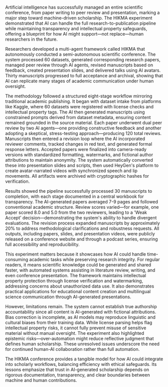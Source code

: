 Artificial intelligence has successfully managed an entire scientific conference, from paper writing to peer review and presentation, marking a major step toward machine-driven scholarship. The HIKMA experiment demonstrated that AI can handle the full research-to-publication pipeline while maintaining transparency and intellectual property safeguards, offering a blueprint for how AI might support—not replace—human researchers in the future.

Researchers developed a multi-agent framework called HIKMA that autonomously conducted a semi-autonomous scientific conference. The system processed 60 datasets, generated corresponding research papers, managed peer review through AI agents, revised manuscripts based on feedback, created presentation slides, and delivered talks using AI avatars. Thirty manuscripts progressed to full acceptance and archival, showing that AI can replicate many stages of academic communication under human oversight.

The methodology followed a structured eight-stage workflow mirroring traditional academic publishing. It began with dataset intake from platforms like Kaggle, where 60 datasets were registered with license checks and intellectual property tags. The AI then generated manuscripts using constrained prompts derived from dataset metadata, ensuring content remained grounded in the source material. Each paper underwent dual peer review by two AI agents—one providing constructive feedback and another adopting a skeptical, stress-testing approach—producing 120 total reviews. Manuscripts then entered a revision loop where the AI incorporated reviewer comments, tracked changes in red text, and generated formal response letters. Accepted papers were finalized into camera-ready versions with standardized formatting, watermarks, and fictional author attributions to maintain anonymity. The system automatically converted these into presentation slides and scripts, then used HeyGen's platform to create avatar-narrated videos with synchronized speech and lip movements. All artifacts were archived with cryptographic hashes for verification.

Results showed the pipeline successfully processed 30 manuscripts to completion, with each stage documented in a central workbook for transparency. The AI-generated papers averaged 7-9 pages and followed conventional academic structure. Review scores varied—for example, one paper scored 8.0 and 5.0 from the two reviewers, leading to a 'Weak Accept' decision—demonstrating the system's ability to handle divergent evaluations. The revision process expanded manuscripts by approximately 20% to address methodological clarifications and robustness requests. All outputs, including papers, slides, and presentation videos, were publicly released on a conference website and through a podcast series, ensuring full accessibility and reproducibility.

This experiment matters because it showcases how AI could handle time-consuming academic tasks while preserving research integrity. For regular readers, it means scientific knowledge could be generated and shared faster, with automated systems assisting in literature review, writing, and even conference presentation. The framework maintains intellectual property protection through license verification and watermarking, addressing concerns about unauthorized data use. It also demonstrates practical applications for educational content creation and multilingual science communication through AI-generated presentations.

However, limitations remain. The system cannot establish true authorship accountability since all content is AI-generated with fictional attributions. Bias correction is incomplete, as AI models may reproduce linguistic and cultural biases from their training data. While license parsing helps flag intellectual property risks, it cannot fully prevent misuse of sensitive material without manual oversight. The experiment also highlighted epistemic risks—over-automation might reduce reflective judgment that defines human scholarship. These unresolved issues underscore the need for continued human-AI collaboration rather than full automation.

The HIKMA conference provides a tangible model for how AI could integrate into scholarly workflows, balancing efficiency with ethical safeguards. Its lessons emphasize that trust in AI-generated scholarship depends on rigorous documentation, transparency, and clear boundaries between machine and human contributions.